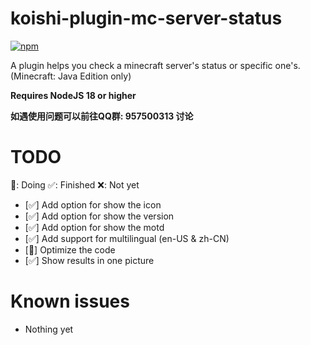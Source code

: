 # koishi-plugin-mc-server-status

[![npm](https://img.shields.io/npm/v/koishi-plugin-mc-server-status?style=flat-square)](https://www.npmjs.com/package/koishi-plugin-mc-server-status)

A plugin helps you check a minecraft server's status or specific one's. (Minecraft: Java Edition only)

**Requires NodeJS 18 or higher**

**如遇使用问题可以前往QQ群: 957500313 讨论**

# TODO  

🔨: Doing ✅: Finished ❌: Not yet

  - [✅] Add option for show the icon  
  - [✅] Add option for show the version  
  - [✅] Add option for show the motd
  - [✅] Add support for multilingual (en-US & zh-CN)
  - [🔨] Optimize the code
  - [✅] Show results in one picture

# Known issues

  - Nothing yet